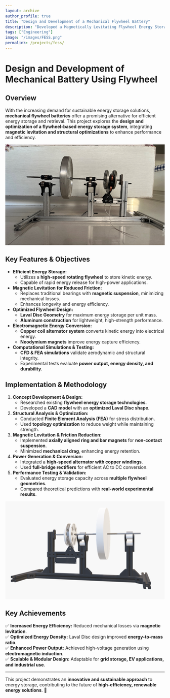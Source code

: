 ```yaml
---
layout: archive
author_profile: true
title: "Design and Development of a Mechanical Flywheel Battery"
description: "Developed a Magnetically Levitating Flywheel Energy Storage System to convert Mechanical Energy to Electrical Energy"
tags: ["Engineering"]
image: "/images/FESS.png"
permalink: /projects/fess/
---
```

# **Design and Development of Mechanical Battery Using Flywheel**

## **Overview**
With the increasing demand for sustainable energy storage solutions, **mechanical flywheel batteries** offer a promising alternative for efficient energy storage and retrieval. This project explores the **design and optimization of a flywheel-based energy storage system**, integrating **magnetic levitation and structural optimizations** to enhance performance and efficiency.

![Flywheel Energy Storage](/images/FESS.png)

## **Key Features & Objectives**
- **Efficient Energy Storage:**
  - Utilizes a **high-speed rotating flywheel** to store kinetic energy.
  - Capable of rapid energy release for high-power applications.
- **Magnetic Levitation for Reduced Friction:**
  - Replaces traditional bearings with **magnetic suspension**, minimizing mechanical losses.
  - Enhances longevity and energy efficiency.
- **Optimized Flywheel Design:**
  - **Laval Disc Geometry** for maximum energy storage per unit mass.
  - **Aluminum construction** for lightweight, high-strength performance.
- **Electromagnetic Energy Conversion:**
  - **Copper coil alternator system** converts kinetic energy into electrical energy.
  - **Neodymium magnets** improve energy capture efficiency.
- **Computational Simulations & Testing:**
  - **CFD & FEA simulations** validate aerodynamic and structural integrity.
  - Experimental tests evaluate **power output, energy density, and durability**.

## **Implementation & Methodology**
1. **Concept Development & Design:**
   - Researched existing **flywheel energy storage technologies**.
   - Developed a **CAD model** with an **optimized Laval Disc shape**.
2. **Structural Analysis & Optimization:**
   - Conducted **Finite Element Analysis (FEA)** for stress distribution.
   - Used **topology optimization** to reduce weight while maintaining strength.
3. **Magnetic Levitation & Friction Reduction:**
   - Implemented **axially aligned ring and bar magnets** for **non-contact suspension**.
   - Minimized **mechanical drag**, enhancing energy retention.
4. **Power Generation & Conversion:**
   - Integrated a **high-speed alternator with copper windings**.
   - Used **full-bridge rectifiers** for efficient AC to DC conversion.
5. **Performance Testing & Validation:**
   - Evaluated energy storage capacity across **multiple flywheel geometries**.
   - Compared theoretical predictions with **real-world experimental results**.

![Flywheel CAD Design](/images/FESS_cad.png)

## **Key Achievements**
✅ **Increased Energy Efficiency:** Reduced mechanical losses via **magnetic levitation**.  
✅ **Optimized Energy Density:** Laval Disc design improved **energy-to-mass ratio**.  
✅ **Enhanced Power Output:** Achieved high-voltage generation using **electromagnetic induction**.  
✅ **Scalable & Modular Design:** Adaptable for **grid storage, EV applications, and industrial use**.  

---
This project demonstrates an **innovative and sustainable approach** to energy storage, contributing to the future of **high-efficiency, renewable energy solutions**. 🚀
